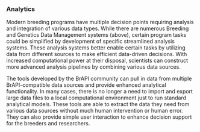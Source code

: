 ### Analytics

Modern breeding programs have multiple decision points requiring analysis and integration of various data types. While there are numerous Breeding and Genetics Data Management systems (above), certain program tasks could be simplified by development of specific streamlined analysis systems. These analysis systems better enable certain tasks by utilizing data from different sources to make efficient data-driven decisions. With increased computational power at their disposal, scientists can construct more advanced analysis pipelines by combining various data sources.

The tools developed by the BrAPI community can pull in data from multiple BrAPI-compatible data sources and provide enhanced analytical functionality. In many cases, there is no longer a need to import and export large data files to a local computational environment just to run standard analytical models. These tools are able to extract the data they need from various data sources without much human intervention or human error. They can also provide simple user interaction to enhance decision support for the breeders and researchers.
